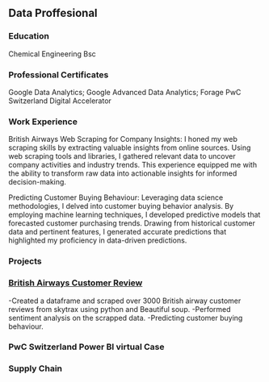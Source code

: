 ## Data Proffesional 

### Education
Chemical Engineering Bsc

### Professional Certificates
Google Data Analytics;
Google Advanced Data Analytics;
Forage PwC Switzerland Digital Accelerator

### Work Experience
British Airways 
Web Scraping for Company Insights: I honed my web scraping skills by extracting valuable insights from online sources. Using web scraping tools and libraries, I gathered relevant data to uncover company activities and industry trends. This experience equipped me with the ability to transform raw data into actionable insights for informed decision-making.

Predicting Customer Buying Behaviour: Leveraging data science methodologies, I delved into customer buying behavior analysis. By employing machine learning techniques, I developed predictive models that forecasted customer purchasing trends. Drawing from historical customer data and pertinent features, I generated accurate predictions that highlighted my proficiency in data-driven predictions.

### Projects

### [British Airways Customer Review](https://github.com/Darkvoltaire/BRITISH-AIRWAYS-AIRLINE-REVIEW-ANALYSIS)
-Created a dataframe and scraped over 3000 British airway customer reviews from skytrax using python and Beautiful soup.
-Performed sentiment analysis on the scrapped data.
-Predicting customer buying behaviour.

### PwC Switzerland Power BI virtual Case

### Supply Chain


